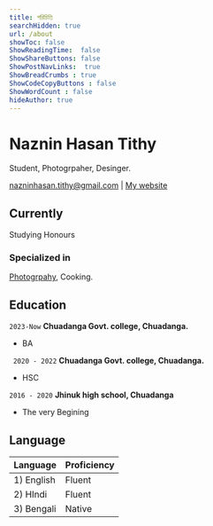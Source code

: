 ```yaml
---
title: পরিচিতি
searchHidden: true
url: /about
showToc: false
ShowReadingTime:  false 
ShowShareButtons: false
ShowPostNavLinks:  true
ShowBreadCrumbs : true
ShowCodeCopyButtons : false
ShowWordCount : false
hideAuthor: true
---
```


# Naznin Hasan Tithy
Student, Photogrpaher, Desinger.

<div id="webaddress">
<a href="nazninhasan.tithy@gmail.com">nazninhasan.tithy@gmail.com</a>
| <a href="http://nhtithy.github.io">My website</a>
</div>


## Currently

Studying Honours

### Specialized in

[Photogrpahy](https://nhtithy.github.io/gallery), Cooking.



## Education

`2023-Now`
__Chuadanga Govt. college, Chuadanga.__
  
- BA

` 2020 - 2022`
__Chuadanga Govt. college, Chuadanga.__

- HSC

`2016 - 2020`
__Jhinuk high school, Chuadanga__

- The very Begining


## Language

| Language   | Proficiency |
| ---------- | ----------- |
| 1) English | Fluent      |
| 2) HIndi   | Fluent      |
| 3) Bengali | Native      |
                  



<img href="https://img.shields.io/badge/Github-F7DF1E?style=for-the-badge&logo=github&logoColor=black">

